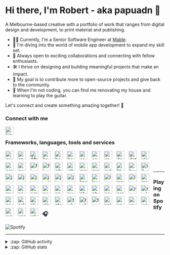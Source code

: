 # Hi there, I'm Robert - aka papuadn 👋

A Melbourne-based creative with a portfolio of work that ranges from digital design and development, to print material and publishing. 

- 👨‍💼 Currently, I'm a Senior Software Engineer at [Mable][mable].
- 🌱 I'm diving into the world of mobile app development to expand my skill set.
- 🤝 Always open to exciting collaborations and connecting with fellow enthusiasts.
- 🛠️ I thrive on designing and building meaningful projects that make an impact.
- 🥅 My goal is to contribute more to open-source projects and give back to the community.
- 🎸 When I'm not coding, you can find me renovating my house and learning to play the guitar.

Let's connect and create something amazing together! 🚀

### Connect with me

<a href="https://www.linkedin.com/in/papuadn/" target="_blank">
  <img align="left" alt="LinkedIn" width="26px" src="https://cdn.jsdelivr.net/gh/devicons/devicon/icons/linkedin/linkedin-original.svg" style="padding-right:10px;" />
</a>

<br />

### Frameworks, languages, tools and services

<img align="left" src="https://cdn.jsdelivr.net/gh/devicons/devicon@latest/icons/amazonwebservices/amazonwebservices-original-wordmark.svg" alt="aws" width="26px" style="padding: 0 10px 10px 0;" />
<img align="left" src="https://cdn.jsdelivr.net/gh/devicons/devicon/icons/azure/azure-original.svg" alt="azure" width="26px" style="padding: 0 10px 10px 0;" />
<img align="left" src="https://cdn.jsdelivr.net/gh/devicons/devicon/icons/aftereffects/aftereffects-original.svg" alt="AfterEffects" width="26px" style="padding-right:10px;" />
<img align="left" src="https://cdn.jsdelivr.net/gh/devicons/devicon/icons/babel/babel-original.svg" alt="babel" width="26px" style="padding: 0 10px 10px 0;" />
<img align="left" src="https://cdn.jsdelivr.net/gh/devicons/devicon/icons/bash/bash-original.svg" alt="babel" width="26px" style="padding: 0 10px 10px 0;" />
<img align="left" src="https://cdn.jsdelivr.net/gh/devicons/devicon/icons/bootstrap/bootstrap-plain.svg" alt="bootstrap" width="26px" style="padding: 0 10px 10px 0;" />
<img align="left" src="https://cdn.jsdelivr.net/gh/devicons/devicon/icons/confluence/confluence-original.svg" alt="confluence" width="26px" style="padding: 0 10px 10px 0;" />
<img align="left" src="https://cdn.jsdelivr.net/gh/devicons/devicon/icons/csharp/csharp-original.svg" alt="csharp" width="26px" style="padding: 0 10px 10px 0;" />
<img align="left" src="https://cdn.jsdelivr.net/gh/devicons/devicon/icons/css3/css3-original.svg" alt="css3" width="26px" style="padding: 0 10px 10px 0;" />
<img align="left" src="https://cdn.jsdelivr.net/gh/devicons/devicon/icons/docker/docker-original.svg" alt="docker" width="26px" style="padding: 0 10px 10px 0;" />
<img align="left" src="https://cdn.jsdelivr.net/gh/devicons/devicon/icons/dot-net/dot-net-original.svg" alt="dotnet" width="26px" style="padding: 0 10px 10px 0;" />
<img align="left" src="https://cdn.jsdelivr.net/gh/devicons/devicon/icons/electron/electron-original.svg" alt="electron" width="26px" style="padding: 0 10px 10px 0;" />
<img align="left" src="https://cdn.jsdelivr.net/gh/devicons/devicon/icons/ember/ember-original-wordmark.svg" alt="ember" width="26px" style="padding: 0 10px 10px 0;" />
<img align="left" src="https://cdn.jsdelivr.net/gh/devicons/devicon/icons/express/express-original.svg" alt="express" width="26px" style="padding: 0 10px 10px 0;" />
<img align="left" src="https://cdn.jsdelivr.net/gh/devicons/devicon/icons/figma/figma-original.svg" alt="figma" width="26px" style="padding: 0 10px 10px 0;" />
<img align="left" src="https://cdn.jsdelivr.net/gh/devicons/devicon/icons/firebase/firebase-plain.svg" alt="firebase" width="26px" style="padding: 0 10px 10px 0;" />
<img align="left" src="https://cdn.jsdelivr.net/gh/devicons/devicon/icons/git/git-original.svg" alt="git" width="26px" style="padding: 0 10px 10px 0;" />
<img align="left" src="https://cdn.jsdelivr.net/gh/devicons/devicon/icons/github/github-original.svg" alt="github" width="26px" style="padding-right:10px;" />
<img align="left" src="https://cdn.jsdelivr.net/gh/devicons/devicon/icons/grafana/grafana-original.svg" alt="grafana" width="26px" style="padding: 0 10px 10px 0;" />
<img align="left" src="https://cdn.jsdelivr.net/gh/devicons/devicon/icons/graphql/graphql-plain.svg" alt="graphql" width="26px" style="padding-right:10px;" />
<img align="left" src="https://cdn.jsdelivr.net/gh/devicons/devicon/icons/gulp/gulp-plain.svg" alt="gulp" width="26px" style="padding: 0 10px 10px 0;" />
<img align="left" src="https://cdn.jsdelivr.net/gh/devicons/devicon/icons/html5/html5-original.svg" alt="html5" width="26px" style="padding: 0 10px 10px 0;" />
<img align="left" src="https://cdn.jsdelivr.net/gh/devicons/devicon/icons/hugo/hugo-original-wordmark.svg" alt="hugo" width="26px" style="padding: 0 10px 10px 0;" />
<img align="left" src="https://cdn.jsdelivr.net/gh/devicons/devicon/icons/illustrator/illustrator-line.svg" alt="illustrator" width="26px" style="padding: 0 10px 10px 0;" />
<img align="left" src="https://cdn.jsdelivr.net/gh/devicons/devicon@latest/icons/jasmine/jasmine-original.svg" alt="jasmine" width="26px" style="padding: 0 10px 10px 0;" />
<img align="left" src="https://cdn.jsdelivr.net/gh/devicons/devicon/icons/javascript/javascript-original.svg" alt="javascript" width="26px" style="padding: 0 10px 10px 0;" />
<img align="left" src="https://cdn.jsdelivr.net/gh/devicons/devicon/icons/jenkins/jenkins-original.svg" alt="jenkins" width="26px" style="padding: 0 10px 10px 0;" />
<img align="left" src="https://cdn.jsdelivr.net/gh/devicons/devicon/icons/jest/jest-plain.svg" alt="jest" width="26px" style="padding: 0 10px 10px 0;" />
<img align="left" src="https://cdn.jsdelivr.net/gh/devicons/devicon/icons/jira/jira-original.svg" alt="jira" width="26px" style="padding: 0 10px 10px 0;" />
<img align="left" src="https://cdn.jsdelivr.net/gh/devicons/devicon/icons/jquery/jquery-original.svg" alt="jquery" width="26px" style="padding: 0 10px 10px 0;" />
<img align="left" src="https://cdn.jsdelivr.net/gh/devicons/devicon/icons/karma/karma-original.svg" alt="karma" width="26px" style="padding: 0 10px 10px 0;" />
<img align="left" src="https://cdn.jsdelivr.net/gh/devicons/devicon/icons/kubernetes/kubernetes-plain.svg" alt="kubernetes" width="26px" style="padding: 0 10px 10px 0;" />
<img align="left" src="https://cdn.jsdelivr.net/gh/devicons/devicon/icons/less/less-plain-wordmark.svg" alt="less" width="26px" style="padding: 0 10px 10px 0;" />
<img align="left" src="https://cdn.jsdelivr.net/gh/devicons/devicon/icons/materialui/materialui-original.svg" alt="materialize" width="26px" style="padding: 0 10px 10px 0;" />
<img align="left" src="https://cdn.jsdelivr.net/gh/devicons/devicon/icons/lua/lua-original.svg" alt="lua" width="26px" style="padding: 0 10px 10px 0;" />
<img align="left" src="https://cdn.jsdelivr.net/gh/devicons/devicon/icons/mocha/mocha-plain.svg" alt="mocha" width="26px" style="padding: 0 10px 10px 0;" />
<img align="left" src="https://cdn.jsdelivr.net/gh/devicons/devicon/icons/mysql/mysql-original.svg" alt="mysql" width="26px" style="padding: 0 10px 10px 0;" />
<img align="left" src="https://cdn.jsdelivr.net/gh/devicons/devicon/icons/nextjs/nextjs-original-wordmark.svg" alt="nextjs" width="26px" style="padding: 0 10px 10px 0;" />
<img align="left" src="https://cdn.jsdelivr.net/gh/devicons/devicon/icons/nginx/nginx-original.svg" alt="nginx" width="26px" style="padding: 0 10px 10px 0;" />
<img align="left" src="https://cdn.jsdelivr.net/gh/devicons/devicon/icons/nodejs/nodejs-original.svg" alt="nodejs" width="26px" style="padding: 0 10px 10px 0;" />
<img align="left" src="https://cdn.jsdelivr.net/gh/devicons/devicon/icons/npm/npm-original-wordmark.svg" alt="npm" width="26px" style="padding: 0 10px 10px 0;" />
<img align="left" src="https://cdn.jsdelivr.net/gh/devicons/devicon/icons/nuget/nuget-original-wordmark.svg" alt="nuget" width="26px" style="padding: 0 10px 10px 0;" />
<img align="left" src="https://cdn.jsdelivr.net/gh/devicons/devicon/icons/photoshop/photoshop-line.svg" alt="photoshop" width="26px" style="padding: 0 10px 10px 0;" />
<img align="left" src="https://cdn.jsdelivr.net/gh/devicons/devicon/icons/php/php-original.svg" alt="php" width="26px" style="padding: 0 10px 10px 0;" />
<img align="left" src="https://cdn.jsdelivr.net/gh/devicons/devicon/icons/postgresql/postgresql-original-wordmark.svg" alt="postgresql" width="26px" style="padding: 0 10px 10px 0;" />
<img align="left" src="https://cdn.jsdelivr.net/gh/devicons/devicon/icons/prometheus/prometheus-original-wordmark.svg" alt="prometheus" width="26px" style="padding: 0 10px 10px 0;" />
<img align="left" src="https://cdn.jsdelivr.net/gh/devicons/devicon/icons/react/react-original.svg" alt="react" width="26px" style="padding: 0 10px 10px 0;" />
<img align="left" src="https://cdn.jsdelivr.net/gh/devicons/devicon/icons/redux/redux-original.svg" alt="redux" width="26px" style="padding: 0 10px 10px 0;" />
<img align="left" src="https://cdn.jsdelivr.net/gh/devicons/devicon/icons/sass/sass-original.svg" alt="sass" width="26px" style="padding: 0 10px 10px 0;" />
<img align="left" src="https://cdn.jsdelivr.net/gh/devicons/devicon/icons/selenium/selenium-original.svg" alt="selenium" width="26px" style="padding: 0 10px 10px 0;" />
<img align="left" src="https://cdn.jsdelivr.net/gh/devicons/devicon/icons/sketch/sketch-original.svg" alt="sketch" width="26px" style="padding: 0 10px 10px 0;" />
<img align="left" src="https://cdn.jsdelivr.net/gh/devicons/devicon/icons/slack/slack-original.svg" alt="slack" width="26px" style="padding: 0 10px 10px 0;" />
<img align="left" src="https://cdn.jsdelivr.net/gh/devicons/devicon/icons/storybook/storybook-original.svg" alt="storybook" width="26px" style="padding: 0 10px 10px 0;" />
<img align="left" src="https://cdn.jsdelivr.net/gh/devicons/devicon/icons/tailwindcss/tailwindcss-original-wordmark.svg" alt="tailwindcss" width="26px" style="padding: 0 10px 10px 0;" />
<img align="left" src="https://cdn.jsdelivr.net/gh/devicons/devicon/icons/trello/trello-plain-wordmark.svg" alt="trello" width="26px" style="padding: 0 10px 10px 0;" />
<img align="left" src="https://cdn.jsdelivr.net/gh/devicons/devicon/icons/typescript/typescript-original.svg" alt="typescript" width="26px" style="padding: 0 10px 10px 0;" />
<img align="left" src="https://cdn.jsdelivr.net/gh/devicons/devicon/icons/unity/unity-original.svg" alt="unity" width="26px" style="padding: 0 10px 10px 0;" />
<img align="left" src="https://cdn.jsdelivr.net/gh/devicons/devicon/icons/vagrant/vagrant-original-wordmark.svg" alt="vagrant" width="26px" style="padding: 0 10px 10px 0;" />
<img align="left" src="https://cdn.jsdelivr.net/gh/devicons/devicon/icons/vscode/vscode-original.svg" alt="vscode" width="26px"  style="padding-right:10px;" />
<img align="left" align="left" src="https://cdn.jsdelivr.net/gh/devicons/devicon/icons/webpack/webpack-plain-wordmark.svg" alt="webpack" width="26px" style="padding: 0 10px 10px 0;" />
<img align="left" src="https://cdn.jsdelivr.net/gh/devicons/devicon/icons/wordpress/wordpress-plain.svg" alt="wordpress" width="26px" style="padding: 0 10px 10px 0;" />
<img align="left" src="https://cdn.jsdelivr.net/gh/devicons/devicon/icons/yarn/yarn-original-wordmark.svg" alt="yarn" width="26px" style="padding: 0 10px 10px 0;" />
<img align="left" src="https://cdn.jsdelivr.net/gh/devicons/devicon/icons/xd/xd-line.svg" alt="xd" width="26px" style="padding: 0 10px 10px 0;" />

<br /><br /><br />
  
---

### Playing on Spotify 🎧 

<picture>
    <source
      media="(prefers-color-scheme: light), (prefers-color-scheme: no-preference)"
      srcset="https://spotify-github-readme-papuadn.vercel.app/api?theme=light&scan=true&rainbow=true"
    />
    <source
      media="(prefers-color-scheme: dark)"
      srcset="https://spotify-github-readme-papuadn.vercel.app/api?theme=dark&scan=true&rainbow=true"
    />
    <img alt="Spotify">
</picture>

---

<details>
  <summary>:zap: GitHub activity</summary>
  
<!--START_SECTION:activity-->
1. ❗ Opened issue [#32973](https://github.com/timburgan/timburgan/issues/32973) in [timburgan/timburgan](https://github.com/timburgan/timburgan)
<!--END_SECTION:activity-->

</details>

<details>
  <summary>:zap: GitHub stats</summary>

<img align="left" alt="papuadn's GitHub Stats" src="https://github-readme-stats-papuadn.vercel.app/api?username=papuadn&count_private=true&show_icons=true&theme=material-palenight&hide_border=true&custom_title=papuadn" />

</details>


[mable]: https://www.mable.com.au/

